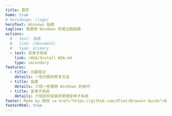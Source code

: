 ```yaml
---
title: 首页
home: true
# heroImage: /logo/
heroText: Winsows 指南
tagline: 我使用 Windows 的笔记和指南
actions:
  # - text: 指南
  #   link: /document/
  #   type: primary
  - text: 安卓子系统
    link: /WSA/Install WSA.md
    type: secondary
features:
  - title: 问题笔记
    details: 一些问题的修复方法
  - title: 指南
    details: 介绍一些使用 Windows 的技巧
  - title: 安卓子系统
    details: 介绍如何安装并使用安卓子系统
footer: Made by 晓同 <a href="https://github.com/XTsat/Browser-Guide">如果觉得这个指南有用的话,可以点击这个链接去 Github 点个 Star⭐</a>
footerHtml: true
---
```

